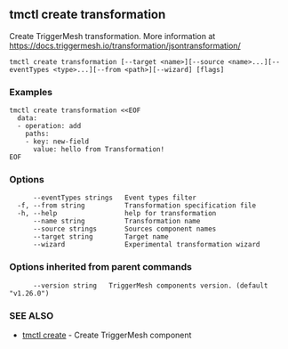 ## tmctl create transformation

Create TriggerMesh transformation. More information at https://docs.triggermesh.io/transformation/jsontransformation/

```
tmctl create transformation [--target <name>][--source <name>...][--eventTypes <type>...][--from <path>][--wizard] [flags]
```

### Examples

```
tmctl create transformation <<EOF
  data:
  - operation: add
    paths:
    - key: new-field
      value: hello from Transformation!
EOF
```

### Options

```
      --eventTypes strings   Event types filter
  -f, --from string          Transformation specification file
  -h, --help                 help for transformation
      --name string          Transformation name
      --source strings       Sources component names
      --target string        Target name
      --wizard               Experimental transformation wizard
```

### Options inherited from parent commands

```
      --version string   TriggerMesh components version. (default "v1.26.0")
```

### SEE ALSO

* [tmctl create](tmctl_create.md)	 - Create TriggerMesh component

